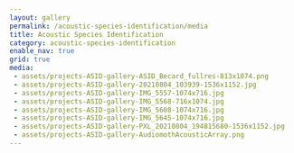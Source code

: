 ```yaml
---
layout: gallery
permalink: /acoustic-species-identification/media
title: Acoustic Species Identification
category: acoustic-species-identification
enable_nav: true
grid: true
media: 
 - assets/projects-ASID-gallery-ASID_Becard_fullres-813x1074.png
 - assets/projects-ASID-gallery-20210804_103939-1536x1152.jpg
 - assets/projects-ASID-gallery-IMG_5557-1074x716.jpg
 - assets/projects-ASID-gallery-IMG_5568-716x1074.jpg
 - assets/projects-ASID-gallery-IMG_5608-1074x716.jpg
 - assets/projects-ASID-gallery-IMG_5645-1074x716.jpg
 - assets/projects-ASID-gallery-PXL_20210804_194815680-1536x1152.jpg
 - assets/projects-ASID-gallery-AudiomothAcousticArray.png
---
```


